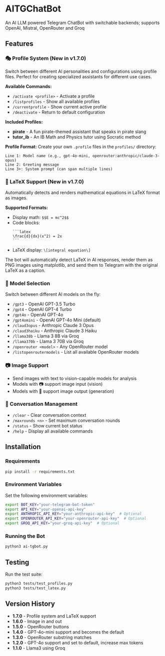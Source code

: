 # AITGChatBot
An AI LLM powered Telegram ChatBot with switchable backends; supports OpenAI, Mistral, OpenRouter and Groq

## Features

### 🎭 Profile System (New in v1.7.0)
Switch between different AI personalities and configurations using profile files. Perfect for creating specialized assistants for different use cases.

**Available Commands:**
- `/activate <profile>` - Activate a profile
- `/listprofiles` - Show all available profiles  
- `/currentprofile` - Show current active profile
- `/deactivate` - Return to default configuration

**Included Profiles:**
- **pirate** - A fun pirate-themed assistant that speaks in pirate slang
- **tutor_ib** - An IB Math and Physics tutor using Socratic method

**Profile Format:**
Create your own `.profile` files in the `profiles/` directory:
```
Line 1: Model name (e.g., gpt-4o-mini, openrouter:anthropic/claude-3-opus)
Line 2: Greeting message
Line 3+: System prompt (can span multiple lines)
```

### 📐 LaTeX Support (New in v1.7.0)
Automatically detects and renders mathematical equations in LaTeX format as images.

**Supported Formats:**
- Display math: `$$E = mc^2$$`
- Code blocks:
  ````
  ```latex
  \frac{d}{dx}(x^2) = 2x
  ```
  ````
- LaTeX display: `\[integral equation\]`

The bot will automatically detect LaTeX in AI responses, render them as PNG images using matplotlib, and send them to Telegram with the original LaTeX as a caption.

### 🤖 Model Selection
Switch between different AI models on the fly:
- `/gpt3` - OpenAI GPT-3.5 Turbo
- `/gpt4` - OpenAI GPT-4 Turbo
- `/gpt4o` - OpenAI GPT-4o
- `/gpt4omini` - OpenAI GPT-4o Mini (default)
- `/claud3opus` - Anthropic Claude 3 Opus
- `/claud3haiku` - Anthropic Claude 3 Haiku
- `/llama38b` - Llama 3 8B via Groq
- `/llama370b` - Llama 3 70B via Groq
- `/openrouter <model>` - Any OpenRouter model
- `/listopenroutermodels` - List all available OpenRouter models

### 📷 Image Support
- Send images with text to vision-capable models for analysis
- Models with 📷 support image input (vision)
- Models with 🎨 support image output (generation)

### 💬 Conversation Management
- `/clear` - Clear conversation context
- `/maxrounds <n>` - Set maximum conversation rounds
- `/status` - Show current bot status
- `/help` - Display all available commands

## Installation

### Requirements
```bash
pip install -r requirements.txt
```

### Environment Variables
Set the following environment variables:
```bash
export BOT_KEY="your-telegram-bot-token"
export API_KEY="your-openai-api-key"
export ANTHROPIC_API_KEY="your-anthropic-api-key"  # Optional
export OPENROUTER_API_KEY="your-openrouter-api-key"  # Optional
export GROQ_API_KEY="your-groq-api-key"  # Optional
```

### Running the Bot
```bash
python3 ai-tgbot.py
```

## Testing

Run the test suite:
```bash
python3 tests/test_profiles.py
python3 tests/test_latex.py
```

## Version History
- **1.7.0** - Profile system and LaTeX support
- **1.6.0** - Image in and out
- **1.5.0** - OpenRouter buttons
- **1.4.0** - GPT-4o-mini support and becomes the default
- **1.3.0** - OpenRouter substring matches
- **1.2.0** - GPT-4o support and set to default, increase max tokens
- **1.1.0** - Llama3 using Groq
